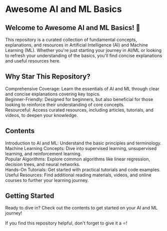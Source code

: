 # Awesome AI and ML Basics

## Welcome to Awesome AI and ML Basics! 🚀

This repository is a curated collection of fundamental concepts, explanations, and resources in Artificial Intelligence (AI) and Machine Learning (ML). Whether you're just starting your journey in AI/ML or looking to refresh your understanding of the basics, you'll find concise explanations and useful resources here.

## Why Star This Repository?
Comprehensive Coverage: Learn the essentials of AI and ML through clear and concise explanations covering key topics.  
Beginner-Friendly: Designed for beginners, but also beneficial for those looking to reinforce their understanding of core concepts.  
Resourceful: Access curated resources, including articles, tutorials, and videos, to deepen your knowledge.  


## Contents
Introduction to AI and ML: Understand the basic principles and terminology.  
Machine Learning Concepts: Dive into supervised learning, unsupervised learning, and reinforcement learning.  
Popular Algorithms: Explore common algorithms like linear regression, decision trees, and neural networks.  
Hands-On Tutorials: Get started with practical tutorials and code examples.  
Useful Resources: Find additional reading materials, videos, and online courses to further your learning journey.  



## Getting Started
Ready to dive in? Check out the contents to get started on your AI and ML journey!

If you find this repository helpful, don't forget to give it a ⭐️!

